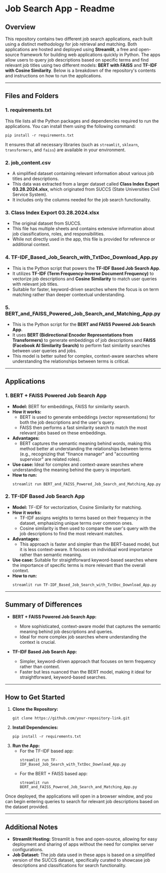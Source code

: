 
# Job Search App - Readme

## Overview
This repository contains two different job search applications, each built using a distinct methodology for job retrieval and matching. Both applications are hosted and deployed using **Streamlit**, a free and open-source framework for building web applications quickly in Python. The apps allow users to query job descriptions based on specific terms and find relevant job titles using two different models: **BERT with FAISS** and **TF-IDF with Cosine Similarity**. Below is a breakdown of the repository's contents and instructions on how to run the applications.

---

## Files and Folders

### 1. **requirements.txt**
   This file lists all the Python packages and dependencies required to run the applications. You can install them using the following command:

   ```
   pip install -r requirements.txt
   ```

   It ensures that all necessary libraries (such as `streamlit`, `sklearn`, `transformers`, and `faiss`) are available in your environment.

### 2. **job_content.csv**
   - A simplified dataset containing relevant information about various job titles and descriptions. 
   - This data was extracted from a larger dataset called **Class Index Export 03.28.2024.xlsx**, which originated from SUCCS (State Universities Civil Service System). 
   - It includes only the columns needed for the job search functionality.

### 3. **Class Index Export 03.28.2024.xlsx**
   - The original dataset from SUCCS.
   - This file has multiple sheets and contains extensive information about job classifications, roles, and responsibilities. 
   - While not directly used in the app, this file is provided for reference or additional context.

### 4. **TF-IDF_Based_Job_Search_with_TxtDoc_Download_App.py**
   - This is the Python script that powers the **TF-IDF Based Job Search App**.
   - It utilizes **TF-IDF (Term Frequency-Inverse Document Frequency)** to vectorize job descriptions and **Cosine Similarity** to match user queries with relevant job titles.
   - Suitable for faster, keyword-driven searches where the focus is on term matching rather than deeper contextual understanding.
   
### 5. **BERT_and_FAISS_Powered_Job_Search_and_Matching_App.py**
   - This is the Python script for the **BERT and FAISS Powered Job Search App**.
   - It uses **BERT (Bidirectional Encoder Representations from Transformers)** to generate embeddings of job descriptions and **FAISS (Facebook AI Similarity Search)** to perform fast similarity searches between user queries and jobs.
   - This model is better suited for complex, context-aware searches where understanding the relationships between terms is critical.

---

## Applications

### 1. **BERT + FAISS Powered Job Search App**
   - **Model:** BERT for embeddings, FAISS for similarity search.
   - **How it works:** 
     - BERT is used to generate embeddings (vector representations) for both the job descriptions and the user's query. 
     - FAISS then performs a fast similarity search to match the most relevant jobs based on these embeddings.
   - **Advantages:** 
     - BERT captures the semantic meaning behind words, making this method better at understanding the relationships between terms (e.g., recognizing that "finance manager" and "accounting supervisor" are related roles).
   - **Use case:** Ideal for complex and context-aware searches where understanding the meaning behind the query is important.
   - **How to run:**
     ```
     streamlit run BERT_and_FAISS_Powered_Job_Search_and_Matching_App.py
     ```

### 2. **TF-IDF Based Job Search App**
   - **Model:** TF-IDF for vectorization, Cosine Similarity for matching.
   - **How it works:** 
     - TF-IDF assigns weights to terms based on their frequency in the dataset, emphasizing unique terms over common ones.
     - Cosine similarity is then used to compare the user's query with the job descriptions to find the most relevant matches.
   - **Advantages:** 
     - This approach is faster and simpler than the BERT-based model, but it is less context-aware. It focuses on individual word importance rather than semantic meaning.
   - **Use case:** Suitable for straightforward keyword-based searches where the importance of specific terms is more relevant than the overall context.
   - **How to run:**
     ```
     streamlit run TF-IDF_Based_Job_Search_with_TxtDoc_Download_App.py
     ```

---

## Summary of Differences

- **BERT + FAISS Powered Job Search App:**
   - More sophisticated, context-aware model that captures the semantic meaning behind job descriptions and queries.
   - Ideal for more complex job searches where understanding the context is crucial.
   
- **TF-IDF Based Job Search App:**
   - Simpler, keyword-driven approach that focuses on term frequency rather than context.
   - Faster but less nuanced than the BERT model, making it ideal for straightforward, keyword-based searches.

---

## How to Get Started

1. **Clone the Repository:**
   ```
   git clone https://github.com/your-repository-link.git
   ```
2. **Install Dependencies:**
   ```
   pip install -r requirements.txt
   ```
3. **Run the App:**
   - For the TF-IDF based app:
     ```
     streamlit run TF-IDF_Based_Job_Search_with_TxtDoc_Download_App.py
     ```
   - For the BERT + FAISS based app:
     ```
     streamlit run BERT_and_FAISS_Powered_Job_Search_and_Matching_App.py
     ```

Once deployed, the applications will open in a browser window, and you can begin entering queries to search for relevant job descriptions based on the dataset provided.

---

## Additional Notes
- **Streamlit Hosting:** Streamlit is free and open-source, allowing for easy deployment and sharing of apps without the need for complex server configurations.
- **Job Dataset:** The job data used in these apps is based on a simplified version of the SUCCS dataset, specifically curated to showcase job descriptions and classifications for search functionality.

